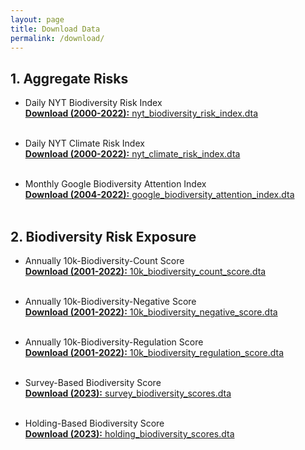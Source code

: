```yaml
---
layout: page
title: Download Data
permalink: /download/
---
```


## 1. Aggregate Risks<br>
+  Daily NYT Biodiversity Risk Index<br>
<a href="/data/nyt_biodiversity_risk_index.dta" target="_blank"><strong>Download (2000-2022):</strong> nyt_biodiversity_risk_index.dta</a><br><br>

+  Daily NYT Climate Risk Index<br>
<a href="/data/nyt_climate_risk_index.dta" target="_blank"><strong>Download (2000-2022):</strong> nyt_climate_risk_index.dta</a><br><br>


+  Monthly Google Biodiversity Attention Index<br>
<a href="/data/google_biodiversity_attention_index.dta" target="_blank"><strong>Download (2004-2022):</strong> google_biodiversity_attention_index.dta</a><br><br>

## 2. Biodiversity Risk Exposure<br>

+  Annually 10k-Biodiversity-Count Score<br>
<a href="/data/10k_biodiversity_count_score.dta" target="_blank"><strong>Download (2001-2022):</strong> 10k_biodiversity_count_score.dta</a><br><br>

+  Annually 10k-Biodiversity-Negative Score<br>
<a href="/data/10k_biodiversity_negative_score.dta" target="_blank"><strong>Download (2001-2022):</strong> 10k_biodiversity_negative_score.dta</a><br><br>

+  Annually 10k-Biodiversity-Regulation Score<br>
<a href="/data/10k_biodiversity_regulation_score.dta" target="_blank"><strong>Download (2001-2022):</strong> 10k_biodiversity_regulation_score.dta</a><br><br>

+  Survey-Based Biodiversity Score<br>
<a href="/data/survey_biodiversity_scores.dta" target="_blank"><strong>Download (2023):</strong> survey_biodiversity_scores.dta</a><br><br>

+  Holding-Based Biodiversity Score<br>
<a href="/data/holding_biodiversity_scores.dta" target="_blank"><strong>Download (2023):</strong> holding_biodiversity_scores.dta</a><br><br>
